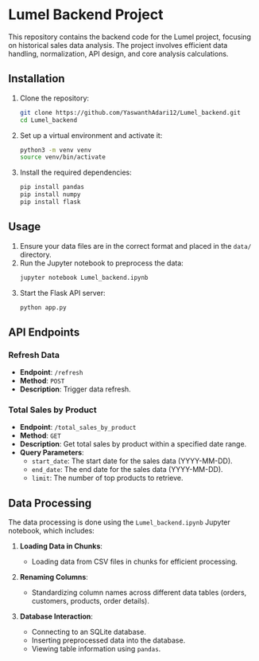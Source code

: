 # Lumel Backend Project

This repository contains the backend code for the Lumel project, focusing on historical sales data analysis. The project involves efficient data handling, normalization, API design, and core analysis calculations.

## Installation

1. Clone the repository:
    ```bash
    git clone https://github.com/YaswanthAdari12/Lumel_backend.git
    cd Lumel_backend
    ```

2. Set up a virtual environment and activate it:
    ```bash
    python3 -m venv venv
    source venv/bin/activate
    ```

3. Install the required dependencies:
    ```bash
    pip install pandas
    pip install numpy
    pip install flask
    ```

## Usage

1. Ensure your data files are in the correct format and placed in the `data/` directory.
2. Run the Jupyter notebook to preprocess the data:
    ```bash
    jupyter notebook Lumel_backend.ipynb
    ```
3. Start the Flask API server:
    ```bash
    python app.py
    ```

## API Endpoints

### Refresh Data

- **Endpoint**: `/refresh`
- **Method**: `POST`
- **Description**: Trigger data refresh.

### Total Sales by Product

- **Endpoint**: `/total_sales_by_product`
- **Method**: `GET`
- **Description**: Get total sales by product within a specified date range.
- **Query Parameters**:
  - `start_date`: The start date for the sales data (YYYY-MM-DD).
  - `end_date`: The end date for the sales data (YYYY-MM-DD).
  - `limit`: The number of top products to retrieve.

## Data Processing

The data processing is done using the `Lumel_backend.ipynb` Jupyter notebook, which includes:

1. **Loading Data in Chunks**:
    - Loading data from CSV files in chunks for efficient processing.

2. **Renaming Columns**:
    - Standardizing column names across different data tables (orders, customers, products, order details).

3. **Database Interaction**:
    - Connecting to an SQLite database.
    - Inserting preprocessed data into the database.
    - Viewing table information using `pandas`.
